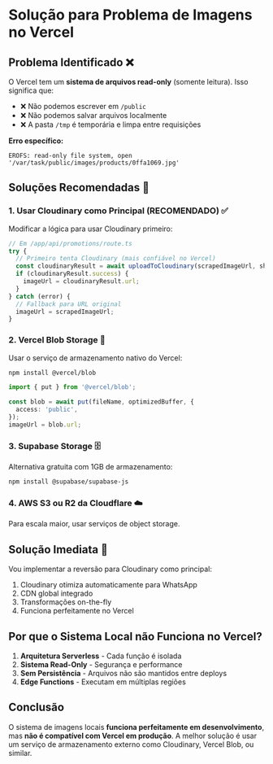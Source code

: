 # Solução para Problema de Imagens no Vercel

## Problema Identificado ❌

O Vercel tem um **sistema de arquivos read-only** (somente leitura). Isso significa que:
- ❌ Não podemos escrever em `/public`
- ❌ Não podemos salvar arquivos localmente
- ❌ A pasta `/tmp` é temporária e limpa entre requisições

**Erro específico:**
```
EROFS: read-only file system, open '/var/task/public/images/products/0ffa1069.jpg'
```

## Soluções Recomendadas 🚀

### 1. **Usar Cloudinary como Principal (RECOMENDADO)** ✅

Modificar a lógica para usar Cloudinary primeiro:

```typescript
// Em /app/api/promotions/route.ts
try {
  // Primeiro tenta Cloudinary (mais confiável no Vercel)
  const cloudinaryResult = await uploadToCloudinary(scrapedImageUrl, shortId);
  if (cloudinaryResult.success) {
    imageUrl = cloudinaryResult.url;
  }
} catch (error) {
  // Fallback para URL original
  imageUrl = scrapedImageUrl;
}
```

### 2. **Vercel Blob Storage** 💾

Usar o serviço de armazenamento nativo do Vercel:

```bash
npm install @vercel/blob
```

```typescript
import { put } from '@vercel/blob';

const blob = await put(fileName, optimizedBuffer, {
  access: 'public',
});
imageUrl = blob.url;
```

### 3. **Supabase Storage** 🗄️

Alternativa gratuita com 1GB de armazenamento:

```bash
npm install @supabase/supabase-js
```

### 4. **AWS S3 ou R2 da Cloudflare** ☁️

Para escala maior, usar serviços de object storage.

## Solução Imediata 🔧

Vou implementar a reversão para Cloudinary como principal:

1. Cloudinary otimiza automaticamente para WhatsApp
2. CDN global integrado
3. Transformações on-the-fly
4. Funciona perfeitamente no Vercel

## Por que o Sistema Local não Funciona no Vercel?

1. **Arquitetura Serverless** - Cada função é isolada
2. **Sistema Read-Only** - Segurança e performance
3. **Sem Persistência** - Arquivos não são mantidos entre deploys
4. **Edge Functions** - Executam em múltiplas regiões

## Conclusão

O sistema de imagens locais **funciona perfeitamente em desenvolvimento**, mas **não é compatível com Vercel em produção**. A melhor solução é usar um serviço de armazenamento externo como Cloudinary, Vercel Blob, ou similar.